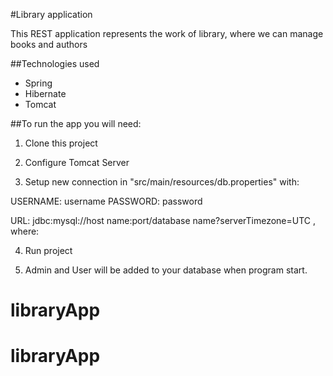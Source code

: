 #Library application

This REST application represents the work of library, where we can manage books and authors

##Technologies used

* Spring
* Hibernate
* Tomcat

##To run the app you will need:

1. Clone this project

2. Configure Tomcat Server

3. Setup new connection in "src/main/resources/db.properties" with:

USERNAME: username
PASSWORD: password

URL: jdbc:mysql://host name:port/database name?serverTimezone=UTC , where:

4. Run project

5. Admin and User will be added to your database when program start.
# libraryApp
# libraryApp
